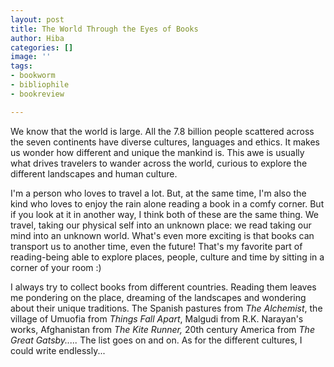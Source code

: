 ```yaml
---
layout: post
title: The World Through the Eyes of Books
author: Hiba
categories: []
image: ''
tags:
- bookworm
- bibliophile
- bookreview

---
```

We know that the world is large. All the 7.8 billion people scattered across the seven continents have diverse cultures, languages and ethics. It makes us wonder how different and unique the mankind is. This awe is usually what drives travelers to wander across the world, curious to explore the different landscapes and human culture.

I'm a person who loves to travel a lot. But, at the same time, I'm also the kind who loves to enjoy the rain alone reading a book in a comfy corner. But if you look at it in another way, I think both of these are the same thing. We travel, taking our physical self into an unknown place: we read taking our mind into an unknown world. What's even more exciting is that books can transport us to another time, even the future! That's my favorite part of reading-being able to explore places, people, culture and time by sitting in a corner of your room :)

I always try to collect books from different countries. Reading them leaves me pondering on the place, dreaming of the landscapes and wondering about their unique traditions. The Spanish pastures from _The Alchemist_, the village of Umuofia from _Things Fall Apart_, Malgudi from R.K. Narayan's works, Afghanistan from _The Kite Runner,_ 20th century America from _The Great Gatsby....._ The list goes on and on. As for the different cultures, I could write endlessly...
